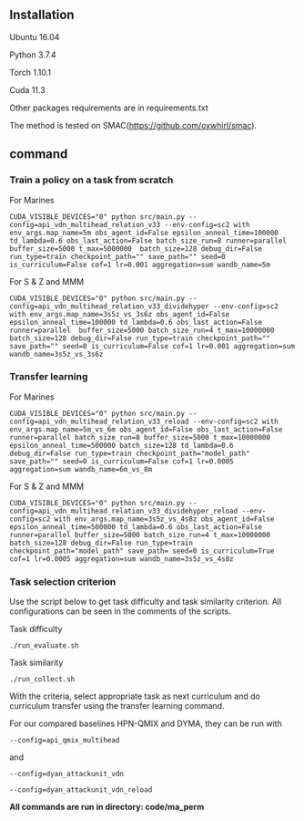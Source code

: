 ## Installation
Ubuntu 16.04

Python 3.7.4

Torch 1.10.1

Cuda 11.3

Other packages requirements are in requirements.txt

The method is tested on SMAC(https://github.com/oxwhirl/smac).

## command
### Train a policy on a task from scratch
For Marines
```
CUDA_VISIBLE_DEVICES="0" python src/main.py --config=api_vdn_multihead_relation_v33 --env-config=sc2 with env_args.map_name=5m obs_agent_id=False epsilon_anneal_time=100000 td_lambda=0.6 obs_last_action=False batch_size_run=8 runner=parallel  buffer_size=5000 t_max=5000000  batch_size=128 debug_dir=False run_type=train checkpoint_path="" save_path="" seed=0 is_curriculum=False cof=1 lr=0.001 aggregation=sum wandb_name=5m
```
For S & Z and MMM
```
CUDA_VISIBLE_DEVICES="0" python src/main.py --config=api_vdn_multihead_relation_v33_dividehyper --env-config=sc2 with env_args.map_name=3s5z_vs_3s6z obs_agent_id=False epsilon_anneal_time=100000 td_lambda=0.6 obs_last_action=False runner=parallel  buffer_size=5000 batch_size_run=4 t_max=10000000  batch_size=128 debug_dir=False run_type=train checkpoint_path="" save_path="" seed=0 is_curriculum=False cof=1 lr=0.001 aggregation=sum wandb_name=3s5z_vs_3s6z
```
### Transfer learning
For Marines
```
CUDA_VISIBLE_DEVICES="0" python src/main.py --config=api_vdn_multihead_relation_v33_reload --env-config=sc2 with env_args.map_name=5m_vs_6m obs_agent_id=False obs_last_action=False runner=parallel batch_size_run=8 buffer_size=5000 t_max=10000000 epsilon_anneal_time=500000 batch_size=128 td_lambda=0.6 debug_dir=False run_type=train checkpoint_path="model_path" save_path="" seed=0 is_curriculum=False cof=1 lr=0.0005 aggregation=sum wandb_name=6m_vs_8m
```
For S & Z and MMM
```
CUDA_VISIBLE_DEVICES="0" python src/main.py --config=api_vdn_multihead_relation_v33_dividehyper_reload --env-config=sc2 with env_args.map_name=3s5z_vs_4s8z obs_agent_id=False epsilon_anneal_time=500000 td_lambda=0.6 obs_last_action=False runner=parallel buffer_size=5000 batch_size_run=4 t_max=10000000 batch_size=128 debug_dir=False run_type=train checkpoint_path="model_path" save_path= seed=0 is_curriculum=True cof=1 lr=0.0005 aggregation=sum wandb_name=3s5z_vs_4s8z
```
### Task selection criterion
Use the script below to get task difficulty and task similarity criterion. All configurations can be seen in the comments of the scripts.

Task difficulty
```
./run_evaluate.sh
```
Task similarity
```
./run_collect.sh
```
With the criteria, select appropriate task as next curriculum and do curriculum transfer using the transfer learning command.

For our compared baselines HPN-QMIX and DYMA, they can be run with 
```
--config=api_qmix_multihead
```
and
```
--config=dyan_attackunit_vdn
```
```
--config=dyan_attackunit_vdn_reload
```
**All commands are run in directory: code/ma_perm**
